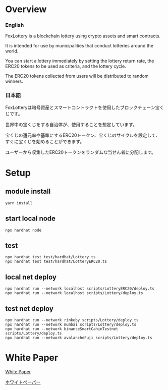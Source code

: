 # Overview
### English
FoxLottery is a blockchain lottery using crypto assets and smart contracts.

It is intended for use by municipalities that conduct lotteries around the world.

You can start a lottery immediately by setting the lottery return rate, the ERC20 tokens to be used as criteria, and the lottery cycle.

The ERC20 tokens collected from users will be distributed to random winners.

### 日本語
FoxLotteryは暗号資産とスマートコントラクトを使用したブロックチェーン宝くじです。

世界中の宝くじをする自治体が、使用することを想定しています。

宝くじの還元率や基準にするERC20トークン、宝くじのサイクルを設定して、すぐに宝くじを始めることができます。

ユーザーから収集したERC20トークンをランダムな当せん者に分配します。

# Setup

## module install
```
yarn install
```

## start local node
```
npx hardhat node
```

## test
```
npx hardhat test test/hardhat/Lottery.ts
npx hardhat test test/hardhat/LotteryERC20.ts
```

## local net deploy
```
npx hardhat run --network localhost scripts/LotteryERC20/deploy.ts
npx hardhat run --network localhost scripts/Lottery/deploy.ts
```

## test net deploy
```
npx hardhat run --network rinkeby scripts/Lottery/deploy.ts
npx hardhat run --network mumbai scripts/Lottery/deploy.ts
npx hardhat run --network binanceSmartCahinTestnet scripts/Lottery/deploy.ts
npx hardhat run --network avalancheFuji scripts/Lottery/deploy.ts
```

# White Paper
[White Paper](https://cryptolottery.gitbook.io/cryptolottery-whitepaper/whitepaper/english)

[ホワイトペーパー](https://cryptolottery.gitbook.io/cryptolottery-whitepaper/whitepaper/japanese)
